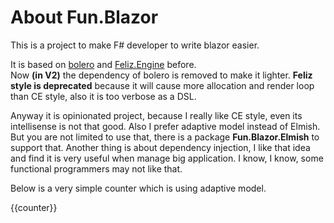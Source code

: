 # About Fun.Blazor

This is a project to make F# developer to write blazor easier.

It is based on [bolero](https://github.com/fsbolero/Bolero) and  [Feliz.Engine](https://github.com/alfonsogarciacaro/Feliz.Engine) before. \
Now **(in V2)** the dependency of bolero is removed to make it lighter. **Feliz style is deprecated** because it will cause more allocation and render loop than CE style, also it is too verbose as a DSL.

Anyway it is opinionated project, because I really like CE style, even its intellisense is not that good. Also I prefer adaptive model instead of Elmish. But you are not limited to use that, there is a package **Fun.Blazor.Elmish** to support that. Another thing is about dependency injection, I like that idea and find it is very useful when manage big application. I know, I know, some functional programmers may not like that.


Below is a very simple counter which is using adaptive model.

{{counter}}

